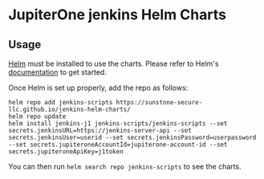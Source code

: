 # JupiterOne jenkins Helm Charts

## Usage

[Helm](https://helm.sh) must be installed to use the charts.
Please refer to Helm's [documentation](https://helm.sh/docs/) to get started.

Once Helm is set up properly, add the repo as follows:

```console
helm repo add jenkins-scripts https://sunstone-secure-llc.github.io/jenkins-helm-charts/
helm repo update
helm install jenkins-j1 jenkins-scripts/jenkins-scripts --set secrets.jenkinsURL=https://jenkins-server-api --set secrets.jenkinsUser=userid --set secrets.jenkinsPassword=userpassword --set secrets.jupiteroneAccountId=jupiterone-account-id --set secrets.jupiteroneApiKey=j1token
```
You can then run `helm search repo jenkins-scripts` to see the charts.
